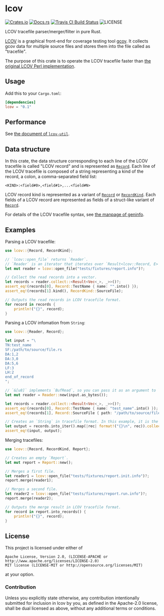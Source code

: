 # lcov

[![Crates.io](https://img.shields.io/crates/v/lcov.svg)](https://crates.io/crates/lcov)
[![Docs.rs](https://docs.rs/lcov/badge.svg)](https://docs.rs/lcov/)
[![Travis CI Build Status](https://travis-ci.org/gifnksm/lcov.svg?branch=master)](https://travis-ci.org/gifnksm/lcov)
![LICENSE](https://img.shields.io/crates/l/lcov.svg)

LCOV tracefile parser/merger/filter in pure Rust.

[LCOV] is a graphical front-end for coverage testing tool [gcov].
It collects gcov data for multiple source files and stores them into the file called as "tracefile".

The purpose of this crate is to operate the LCOV tracefile faster than [the original LCOV Perl
implementation][LCOV GitHub].

## Usage

Add this to your `Cargo.toml`:

```toml
[dependencies]
lcov = "0.1"
```

## Performance

See [the document of `lcov-util`][doc-lcov-util].

## Data structure

In this crate, the data structure corresponding to each line of the LCOV tracefile is called
"LCOV record" and is represented as [`Record`].
Each line of the LCOV tracefile is composed of a string representing a kind of the record,
a colon, a comma-separated field list:

```
<KIND>:<field#0>,<field#1>,...<field#N>
```

LCOV record kind is represented as a variant of [`Record`] or [`RecordKind`].
Each fields of a LCOV record are represented as fields of a struct-like variant of [`Record`].

For details of the LCOV tracefile syntax, see [the manpage of geninfo][geninfo(1)].

## Examples

Parsing a LCOV tracefile:

```rust
use lcov::{Record, RecordKind};

// `lcov::open_file` returns `Reader`.
// `Reader` is an iterator that iterates over `Result<lcov::Record, E>` read from the input buffer.
let mut reader = lcov::open_file("tests/fixtures/report.info")?;

// Collect the read records into a vector.
let records = reader.collect::<Result<Vec<_>, _>>()?;
assert_eq!(records[0], Record::TestName { name: "".into() });
assert_eq!(records[1].kind(), RecordKind::SourceFile);

// Outputs the read records in LCOV tracefile format.
for record in records {
    println!("{}", record);
}
```

Parsing a LCOV infomation from `String`:

```rust
use lcov::{Reader, Record};

let input = "\
TN:test_name
SF:/path/to/source/file.rs
DA:1,2
DA:3,0
DA:5,6
LF:3
LH:2
end_of_record
";

// `&[u8]` implements `BufRead`, so you can pass it as an argument to `Reader::new`.
let mut reader = Reader::new(input.as_bytes());

let records = reader.collect::<Result<Vec<_>, _>>()?;
assert_eq!(records[0], Record::TestName { name: "test_name".into() });
assert_eq!(records[1], Record::SourceFile { path: "/path/to/source/file.rs".into() });

// Creates an `String` in tracefile format. In this example, it is the same as `input`.
let output = records.into_iter().map(|rec| format!("{}\n", rec)).collect::<String>();
assert_eq!(input, output);
```

Merging tracefiles:

```rust
use lcov::{Record, RecordKind, Report};

// Creates an empty `Report`.
let mut report = Report::new();

// Merges a first file.
let reader1 = lcov::open_file("tests/fixtures/report.init.info")?;
report.merge(reader1);

// Merges a second file.
let reader2 = lcov::open_file("tests/fixtures/report.run.info")?;
report.merge(reader2);

// Outputs the merge result in LCOV tracefile format.
for record in report.into_records() {
    println!("{}", record);
}
```

[LCOV]: http://ltp.sourceforge.net/coverage/lcov.php
[gcov]: http://gcc.gnu.org/onlinedocs/gcc/Gcov.html
[LCOV GitHub]: https://github.com/linux-test-project/lcov
[geninfo(1)]: http://ltp.sourceforge.net/coverage/lcov/geninfo.1.php
[doc-lcov-util]: https://docs.rs/lcov-util/
[`Record`]: enum.Record.html
[`RecordKind`]: enum.RecordKind.html

## License

This project is licensed under either of

    Apache License, Version 2.0, (LICENSE-APACHE or http://www.apache.org/licenses/LICENSE-2.0)
    MIT license (LICENSE-MIT or http://opensource.org/licenses/MIT)

at your option.

### Contribution

Unless you explicitly state otherwise, any contribution intentionally submitted for inclusion in lcov by you, as defined in the Apache-2.0 license, shall be dual licensed as above, without any additional terms or conditions.

